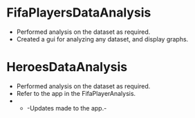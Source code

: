 # FifaPlayersDataAnalysis
* Performed analysis on the dataset as required.
* Created a gui for analyzing any dataset, and display graphs.
# HeroesDataAnalysis
* Performed analysis on the dataset as required.
* Refer to the app in the FifaPlayerAnalysis.
* * -Updates made to the app.-
